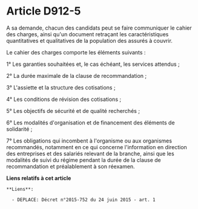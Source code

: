 # Article D912-5

A sa demande, chacun des candidats peut se faire communiquer le cahier des charges, ainsi qu'un document retraçant les
caractéristiques quantitatives et qualitatives de la population des assurés à couvrir. 

Le cahier des charges comporte les éléments suivants : 

1° Les garanties souhaitées et, le cas échéant, les services attendus ; 

2° La durée maximale de la clause de recommandation ; 

3° L'assiette et la structure des cotisations ; 

4° Les conditions de révision des cotisations ; 

5° Les objectifs de sécurité et de qualité recherchés ; 

6° Les modalités d'organisation et de financement des éléments de solidarité ; 

7° Les obligations qui incombent à l'organisme ou aux organismes recommandés, notamment en ce qui concerne l'information en
direction des entreprises et des salariés relevant de la branche, ainsi que les modalités de suivi du régime pendant la durée
de la clause de recommandation et préalablement à son réexamen.

**Liens relatifs à cet article**

	**Liens**:

	  - DEPLACE: Décret n°2015-752 du 24 juin 2015 - art. 1
